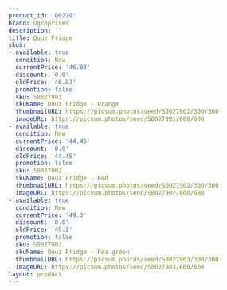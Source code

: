 ```yaml
---
product_id: '00279'
brand: Ogreprises
description: ''
title: Quuz Fridge
skus:
- available: true
  condition: New
  currentPrice: '46.83'
  discount: '0.0'
  oldPrice: '46.83'
  promotion: false
  sku: S0027901
  skuName: Quuz Fridge - Orange
  thumbnailURL: https://picsum.photos/seed/S0027901/300/300
  imageURL: https://picsum.photos/seed/S0027901/600/600
- available: true
  condition: New
  currentPrice: '44.45'
  discount: '0.0'
  oldPrice: '44.45'
  promotion: false
  sku: S0027902
  skuName: Quuz Fridge - Red
  thumbnailURL: https://picsum.photos/seed/S0027902/300/300
  imageURL: https://picsum.photos/seed/S0027902/600/600
- available: true
  condition: New
  currentPrice: '49.3'
  discount: '0.0'
  oldPrice: '49.3'
  promotion: false
  sku: S0027903
  skuName: Quuz Fridge - Pea green
  thumbnailURL: https://picsum.photos/seed/S0027903/300/300
  imageURL: https://picsum.photos/seed/S0027903/600/600
layout: product
---
```

